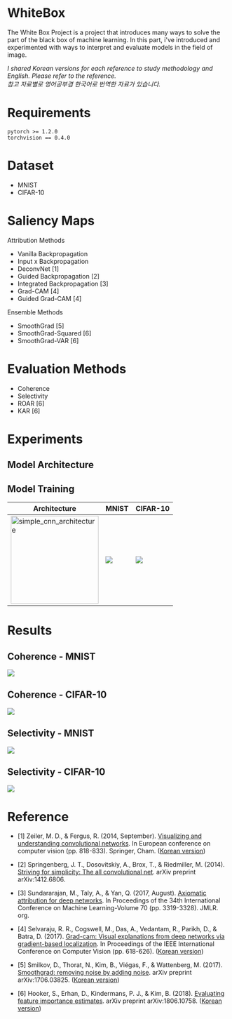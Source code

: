 # WhiteBox

The White Box Project is a project that introduces many ways to solve the part of the black box of machine learning. In this part, i've introduced and experimented with ways to interpret and evaluate models in the field of image. 

*I shared Korean versions for each reference to study methodology and English. Please refer to the reference.*  
*참고 자료별로 영어공부겸 한국어로 번역한 자료가 있습니다.*


# Requirements
```
pytorch >= 1.2.0
torchvision == 0.4.0
```

# Dataset
- MNIST
- CIFAR-10

# Saliency Maps
Attribution Methods 
- Vanilla Backpropagation 
- Input x Backpropagation
- DeconvNet [1]
- Guided Backpropagation [2]
- Integrated Backpropagation [3]
- Grad-CAM [4]
- Guided Grad-CAM [4]

Ensemble Methods
- SmoothGrad [5]
- SmoothGrad-Squared [6]
- SmoothGrad-VAR [6]

# Evaluation Methods
- Coherence
- Selectivity
- ROAR [6]
- KAR [6]

# Experiments
## Model Architecture


## Model Training

Architecture | MNIST | CIFAR-10
---|---|---
<img src="https://github.com/bllfpc/WhiteBox/blob/master/images/models/simple_cnn_architecture.png" alt="simple_cnn_architecture" width="200"/> | ![](https://github.com/bllfpc/WhiteBox/blob/master/images/results/mnist_acc_loss_plot.png) | ![](https://github.com/bllfpc/WhiteBox/blob/master/images/results/cifar10_acc_loss_plot.png)

# Results
## Coherence - MNIST
![](https://github.com/bllfpc/WhiteBox/blob/master/images/results/coherence_mnist.jpg)

## Coherence - CIFAR-10
![](https://github.com/bllfpc/WhiteBox/blob/master/images/results/coherence_cifar10.jpg)

## Selectivity - MNIST
![](https://github.com/bllfpc/WhiteBox/blob/master/images/results/score_acc_change_mnist.jpg)

## Selectivity - CIFAR-10
![](https://github.com/bllfpc/WhiteBox/blob/master/images/results/score_acc_change_cifar10.jpg)


# Reference
- [1] Zeiler, M. D., & Fergus, R. (2014, September). [Visualizing and understanding convolutional networks](https://arxiv.org/abs/1311.2901). In European conference on computer vision (pp. 818-833). Springer, Cham. ([Korean version](https://www.notion.so/tootouch/Visualizing-and-Understanding-Convolutional-Networks-4f396791212846439881575513271407))

- [2] Springenberg, J. T., Dosovitskiy, A., Brox, T., & Riedmiller, M. (2014). [Striving for simplicity: The all convolutional net](https://arxiv.org/abs/1412.6806). arXiv preprint arXiv:1412.6806. 

- [3] Sundararajan, M., Taly, A., & Yan, Q. (2017, August). [Axiomatic attribution for deep networks](https://arxiv.org/pdf/1703.01365.pdf). In Proceedings of the 34th International Conference on Machine Learning-Volume 70 (pp. 3319-3328). JMLR. org.

- [4] Selvaraju, R. R., Cogswell, M., Das, A., Vedantam, R., Parikh, D., & Batra, D. (2017). [Grad-cam: Visual explanations from deep networks via gradient-based localization](https://arxiv.org/abs/1610.02391). In Proceedings of the IEEE International Conference on Computer Vision (pp. 618-626). ([Korean version](https://www.notion.so/tootouch/Grad-CAM-Visual-Explanations-from-Deep-Networks-via-Gradient-based-Localization-504a3f7a58fd4c3eafdc26258befd643))

- [5] Smilkov, D., Thorat, N., Kim, B., Viégas, F., & Wattenberg, M. (2017). [Smoothgrad: removing noise by adding noise](
https://arxiv.org/abs/1706.03825). arXiv preprint arXiv:1706.03825. ([Korean version](https://www.notion.so/tootouch/SmoothGrad-removing-noise-by-adding-noise-18d13aeff8c34bafa61a749720576c1b))

- [6] Hooker, S., Erhan, D., Kindermans, P. J., & Kim, B. (2018). [Evaluating feature importance estimates](https://arxiv.org/abs/1806.10758). arXiv preprint arXiv:1806.10758. ([Korean version](https://www.notion.so/tootouch/Evaluating-Feature-Importance-Estimates-301ba24f929742a69104a2b67fdd0d89))
